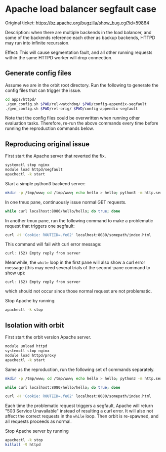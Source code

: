 # Apache load balancer segfault case

Original ticket: https://bz.apache.org/bugzilla/show_bug.cgi?id=59864

Description: when there are multiple backends in the load balancer, and some of the backends reference each other as backup backends, HTTPD may run into infinite recurssion.

Effect: This will cause segmentation fault, and all other running requests within the same HTTPD worker will drop connection.

## Generate config files

Assume we are in the orbit root directory. Run the following to generate the config files that can trigger the issue.
```bash
cd apps/httpd/
./gen_config.sh $PWD/rel-watchdog/ $PWD/config-appendix-segfault
./gen_config.sh $PWD/rel-orig/ $PWD/config-appendix-segfault
```
Note that the config files could be overwritten when running other evaluation tasks. Therefore, re-run the above commands every time before running the reproduction commands below.

## Reproducing original issue

First start the Apache server that reverted the fix.
```bash
systemctl stop nginx
module load httpd/segfault
apachectl -k start
```

Start a simple python3 backend server:
```bash
mkdir -p /tmp/www; cd /tmp/www; echo hello > hello; python3 -m http.server 1115
```

In one tmux pane, continuously issue normal GET requests.
```bash
while curl localhost:8080/hello/hello; do true; done
```

In another tmux pane, run the following command to make a problematic request that triggers one segfault:
```bash
curl -H 'Cookie: ROUTEID=.fe02' localhost:8080/somepath/index.html
```
This command will fail with curl error message:
```
curl: (52) Empty reply from server
```

Meanwhile, the `while` loop in the first pane will also show a curl error message (this may need several trials of the second-pane command to show up):
```
curl: (52) Empty reply from server
```
which should not occur since those normal request are not problematic.

Stop Apache by running
```bash
apachectl -k stop
```

## Isolation with orbit

First start the orbit version Apache server.
```bash
module unload httpd
systemctl stop nginx
module load httpd/proxy
apachectl -k start
```

Same as the reproduction, run the following set of commands separately.
```bash
mkdir -p /tmp/www; cd /tmp/www; echo hello > hello; python3 -m http.server 1115
```

```bash
while curl localhost:8080/hello/hello; do true; done
```

```bash
curl -H 'Cookie: ROUTEID=.fe02' localhost:8080/somepath/index.html
```

Each time the problematic request triggers a segfault, Apache will return "503 Service Unavailable" instead of resulting a curl error. It will also not affect the correct requests in the `while` loop. Then orbit is re-spawned, and all requests proceeds as normal.

Stop Apache server by running
```bash
apachectl -k stop
killall -9 httpd
```
